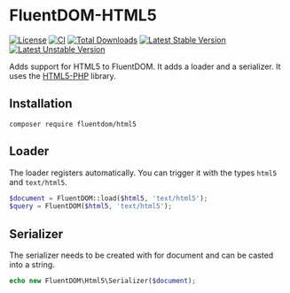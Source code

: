 FluentDOM-HTML5
===============

[![License](https://poser.pugx.org/fluentdom/html5/license.svg)](http://www.opensource.org/licenses/mit-license.php)
[![CI](https://github.com/ThomasWeinert/FluentDOM-HTML5/actions/workflows/ci.yml/badge.svg)](https://github.com/ThomasWeinert/FluentDOM-HTML5/actions/workflows/ci.yml)
[![Total Downloads](https://poser.pugx.org/fluentdom/html5/downloads.svg)](https://packagist.org/packages/fluentdom/html5)
[![Latest Stable Version](https://poser.pugx.org/fluentdom/html5/v/stable.svg)](https://packagist.org/packages/fluentdom/html5)
[![Latest Unstable Version](https://poser.pugx.org/fluentdom/html5/v/unstable.svg)](https://packagist.org/packages/fluentdom/html5)


Adds support for HTML5 to FluentDOM. It adds a loader and a serializer. It uses the
[HTML5-PHP](https://github.com/Masterminds/html5-php) library.

Installation
------------

```text
composer require fluentdom/html5
```

Loader
------

The loader registers automatically. You can trigger it with the types `html5` and `text/html5`.

```php
$document = FluentDOM::load($html5, 'text/html5');
$query = FluentDOM($html5, 'text/html5');
```

Serializer
----------

The serializer needs to be created with for document and can be casted into a string.

```php
echo new FluentDOM\Html5\Serializer($document);
```




